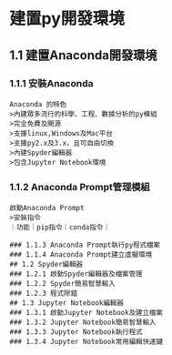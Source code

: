 # 建置py開發環境
## 1.1 建置Anaconda開發環境
### 1.1.1 安裝Anaconda
```
Anaconda 的特色
>內建眾多流行的科學、工程、數據分析的py模組
>完全免費及開源
>支援linux,Windows及Mac平台
>支援py2.x及3.x，且可自由切換
>內建Spyder編輯器
>包含Jupyter Notebook環境
```
### 1.1.2 Anaconda Prompt管理模組
```
啟動Anaconda Prompt
>安裝指令
｜功能｜pip指令｜conda指令｜

### 1.1.3 Anaconda Prompt執行py程式檔案
### 1.1.4 Anaconda Prompt建立虛擬環境
## 1.2 Spyder編輯器
### 1.2.1 啟動Spyder編輯器及檔案管理
### 1.2.2 Spyder簡易智慧輸入
### 1.2.3 程式除錯
## 1.3 Jupyter Notebook編輯器
### 1.3.1 啟動Jupyter Notebook及建立檔案
### 1.3.2 Jupyter Notebook簡易智慧輸入
### 1.3.3 Jupyter Notebook執行程式
### 1.3.4 Jupyter Notebook常用編輯快速鍵
